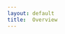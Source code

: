 ```yaml
---
layout: default
title:  Overview
---
```


<section class="coderwall" data-coderwall-username="ogom" data-coderwall-orientation="horizontal"></section>
